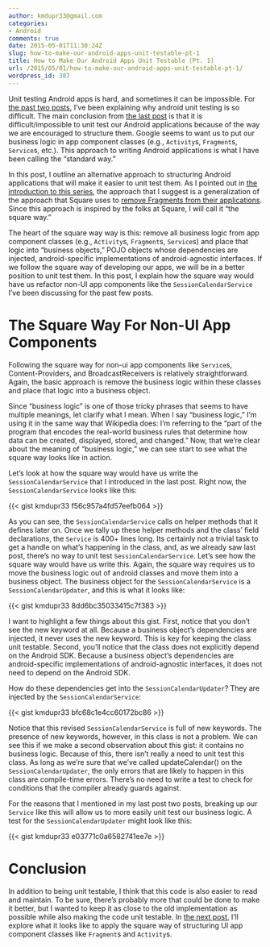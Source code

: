 ```yaml
---
author: kmdupr33@gmail.com
categories:
- Android
comments: true
date: 2015-05-01T11:30:24Z
slug: how-to-make-our-android-apps-unit-testable-pt-1
title: How to Make Our Android Apps Unit Testable (Pt. 1)
url: /2015/05/01/how-to-make-our-android-apps-unit-testable-pt-1/
wordpress_id: 307
---
```


Unit testing Android apps is hard, and sometimes it can be impossible. For [the past two posts](http://philosophicalhacker.com/2015/04/17/why-android-unit-testing-is-so-hard-pt-1/), I’ve been explaining why android unit testing is so difficult. The main conclusion from [the last post](http://philosophicalhacker.com/2015/04/24/why-android-unit-testing-is-so-hard-pt-2/) is that it is difficult/impossible to unit test our Android applications because of the way we are encouraged to structure them. Google seems to want us to put our business logic in app component classes (e.g., `Activity`s, `Fragment`s, `Service`s, etc.). This approach to writing Android applications is what I have been calling the “standard way.”

In this post, I outline an alternative approach to structuring Android applications that will make it easier to unit test them. As I pointed out in [the introduction to this series](http://philosophicalhacker.com/2015/04/10/against-android-unit-tests/), the approach that I suggest is a generalization of the approach that Square uses to [remove Fragments from their applications](https://corner.squareup.com/2014/10/advocating-against-android-fragments.html). Since this approach is inspired by the folks at Square, I will call it “the square way.”

The heart of the square way way is this: remove all business logic from app component classes (e.g., `Activity`s, `Fragment`s, `Service`s) and place that logic into “business objects,” POJO objects whose dependencies are injected, android-specific implementations of android-agnostic interfaces. If we follow the square way of developing our apps, we will be in a better position to unit test them. In this post, I explain how the square way would have us refactor non-UI app components like the `SessionCalendarService` I’ve been discussing for the past few posts.

<!--more-->


# The Square Way For Non-UI App Components


Following the square way for non-ui app components like `Service`s, Content-Providers, and BroadcastReceivers is relatively straightforward. Again, the basic approach is remove the business logic within these classes and place that logic into a business object.

Since “business logic” is one of those tricky phrases that seems to have multiple meanings, let clarify what I mean. When I say “business logic,” I’m using it in the same way that Wikipedia does: I’m referring to the “part of the program that encodes the real-world business rules that determine how data can be created, displayed, stored, and changed.” Now, that we’re clear about the meaning of “business logic,” we can see start to see what the square way looks like in action.

Let’s look at how the square way would have us write the `SessionCalendarService` that I introduced in the last post. Right now, the `SessionCalendarService` looks like this:

{{< gist kmdupr33 f56c957a4fd57eefb064 >}}

As you can see, the `SessionCalendarService` calls on helper methods that it defines later on. Once we tally up these helper methods and the class’ field declarations, the `Service` is 400+ lines long. Its certainly not a trivial task to get a handle on what’s happening in the class, and, as we already saw last post, there’s no way to unit test `SessionCalendarService`.
Let’s see how the square way would have us write this. Again, the square way requires us to move the business logic out of android classes and move them into a business object. The business object for the `SessionCalendarService` is a `SessionCalendarUpdater`, and this is what it looks like:

{{< gist kmdupr33 8dd6bc35033415c7f383 >}}

I want to highlight a few things about this gist. First, notice that you don’t see the new keyword at all. Because a business object’s dependencies are injected, it never uses the new keyword. This is key for keeping the class unit testable. Second, you’ll notice that the class does not explicitly depend on the Android SDK. Because a business object’s dependencies are android-specific implementations of android-agnostic interfaces, it does not need to depend on the Android SDK.

How do these dependencies get into the `SessionCalendarUpdater`? They are injected by the `SessionCalendarService`:

{{< gist kmdupr33 bfc68c1e4cc60172bc86 >}}

Notice that this revised `SessionCalendarService` is full of new keywords. The presence of new keywords, however, in this class is not a problem. We can see this if we make a second observation about this gist: it contains no business logic. Because of this, there isn’t really a need to unit test this class. As long as we’re sure that we’ve called updateCalendar() on the `SessionCalendarUpdater`, the only errors that are likely to happen in this class are compile-time errors. There’s no need to write a test to check for conditions that the compiler already guards against.

For the reasons that I mentioned in my last post two posts, breaking up our `Service` like this will allow us to more easily unit test our business logic. A test for the `SessionCalendarUpdater` might look like this:

{{< gist kmdupr33 e03771c0a6582741ee7e >}}


# Conclusion


In addition to being unit testable, I think that this code is also easier to read and maintain. To be sure, there’s probably more that could be done to make it better, but I wanted to keep it as close to the old implementation as possible while also making the code unit testable. In [the next post](http://www.philosophicalhacker.com/2015/05/08/how-to-make-our-android-apps-unit-testable-pt-2/), I’ll explore what it looks like to apply the square way of structuring UI app component classes like `Fragment`s and `Activity`s.
